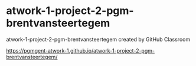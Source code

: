# atwork-1-project-2-pgm-brentvansteertegem
atwork-1-project-2-pgm-brentvansteertegem created by GitHub Classroom

https://pgmgent-atwork-1.github.io/atwork-1-project-2-pgm-brentvansteertegem/
